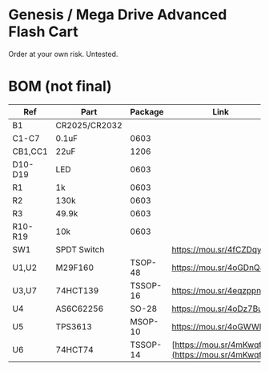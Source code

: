 # Genesis / Mega Drive Advanced Flash Cart

Order at your own risk. Untested.

# BOM (not final)

| Ref | Part | Package | Link |
| ------- | ------------- | -------- | ------------------------------------------------ |
| B1      | CR2025/CR2032 |          |                                                  |
| C1-C7   | 0.1uF         | 0603     |                                                  |
| CB1,CC1 | 22uF          | 1206     |                                                  |
| D10-D19 | LED           | 0603     |                                                  |
| R1      | 1k            | 0603     |                                                  |
| R2      | 130k          | 0603     |                                                  |
| R3      | 49.9k         | 0603     |                                                  |
| R10-R19 | 10k           | 0603     |                                                  |
| SW1     | SPDT Switch   |          | https://mou.sr/4fCZDqy                           |
| U1,U2   | M29F160       | TSOP-48  | https://mou.sr/4oGDnQJ                           |
| U3,U7   | 74HCT139      | TSSOP-16 | https://mou.sr/4eqzppn                           |
| U4      | AS6C62256     | SO-28    | https://mou.sr/4oDz7Bu                           |
| U5      | TPS3613       | MSOP-10  | https://mou.sr/4oGWWIu                           |
| U6      | 74HCT74       | TSSOP-14 | [https://mou.sr/4mKwqfF](https://mou.sr/4mKwqfF) |
